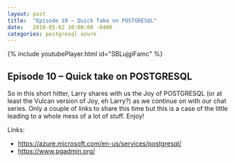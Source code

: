 ```yaml
---
layout: post
title:  "Episode 10 – Quick Take on POSTGRESQL"
date:   2018-05-02 10:00:00 -0400
categories: postgresql azure
---
```

{% include youtubePlayer.html id="SBLujgiFamc" %}

## Episode 10 – Quick take on POSTGRESQL

So in this short hitter, Larry shares with us the Joy of POSTGRESQL (or at least the Vulcan version of Joy, eh Larry?)  as we continue on with our chat series.  Only a couple of links to share this time but this is a case of the little leading to a whole mess of a lot of stuff.  Enjoy!

Links:
- https://azure.microsoft.com/en-us/services/postgresql/ 
- https://www.pgadmin.org/